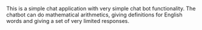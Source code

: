 This is a simple chat application with very simple chat bot functionality. The chatbot can do mathematical arithmetics, giving definitions for English words and giving a set of very limited responses.
